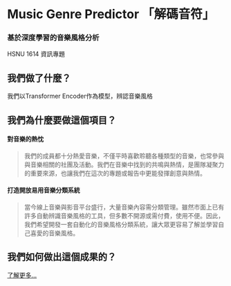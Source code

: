 # Music Genre Predictor 「解碼音符」
### 基於深度學習的音樂風格分析        
HSNU 1614 資訊專題

## 我們做了什麼？

我們以Transformer Encoder作為模型，辨認音樂風格


## 我們為什麼要做這個項目？
#### 對音樂的熱忱
> 我們的成員都十分熱愛音樂，不僅平時喜歡聆聽各種類型的音樂，也常參與與音樂相關的社團及活動。我們在音樂中找到的共鳴與熱情，是團隊凝聚力的重要來源，也讓我們在這次的專題或報告中更能發揮創意與熱情。
#### 打造開放易用音樂分類系統
> 當今線上音樂與影音平台盛行，大量音樂內容需分類管理。雖然市面上已有許多自動辨識音樂風格的工具，但多數不開源或需付費，使用不便。因此，我們希望開發一套自動化的音樂風格分類系統，讓大眾更容易了解並學習自己喜愛的音樂風格。

## 我們如何做出這個成果的？
[了解更多...](MODEL.MD)